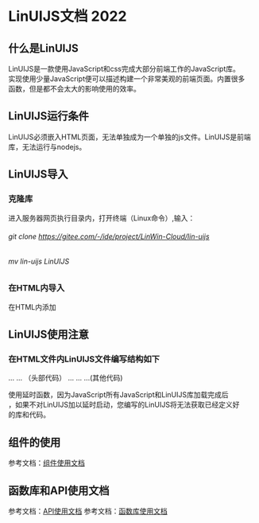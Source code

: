 # LinUIJS文档 2022

## 什么是LinUIJS
LinUIJS是一款使用JavaScript和css完成大部分前端工作的JavaScript库。
<br />
实现使用少量JavaScript便可以描述构建一个非常美观的前端页面。内置很多
<br />
函数，但是都不会太大的影响使用的效率。

## LinUIJS运行条件
LinUIJS必须嵌入HTML页面，无法单独成为一个单独的js文件。LinUIJS是前端
<br />
库，无法运行与nodejs。

## LinUIJS导入

### 克隆库

进入服务器网页执行目录内，打开终端（Linux命令）,输入：
###### git clone https://gitee.com/-/ide/project/LinWin-Cloud/lin-uijs
###### mv lin-uijs LinUIJS

### 在HTML内导入
在HTML内添加 <script src="./LinUIJS/LinUIjs.js"></script>

## LinUIJS使用注意
### 在HTML文件内LinUIJS文件编写结构如下

<!DOCTYPE html>
<html>
    <head>
        ... ... （头部代码）
    </head>
    <body>
        ... ... ...(其他代码)
        <script>
            settimeout(() => {  
                ... ...（LinUIJS代码）
            }, 100);
        </script>
    </body>
</html>


使用延时函数，因为JavaScript所有JavaScript和LinUIJS库加载完成后
<br />
，如果不对LinUIJS加以延时启动，您编写的LinUIJS将无法获取已经定义好
<br />
的库和代码。

## 组件的使用
参考文档：<a href='./UI.md'>组件使用文档</a>

## 函数库和API使用文档
参考文档：<a href='lib.md'>API使用文档</a>
参考文档：<a href='src.md'>函数库使用文档</a>